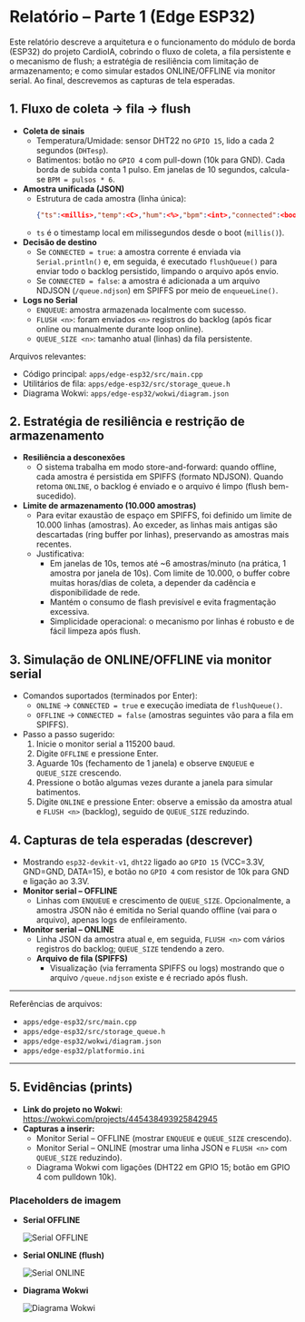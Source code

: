 # Relatório – Parte 1 (Edge ESP32)

Este relatório descreve a arquitetura e o funcionamento do módulo de borda (ESP32) do projeto CardioIA, cobrindo o fluxo de coleta, a fila persistente e o mecanismo de flush; a estratégia de resiliência com limitação de armazenamento; e como simular estados ONLINE/OFFLINE via monitor serial. Ao final, descrevemos as capturas de tela esperadas.

## 1. Fluxo de coleta → fila → flush

- **Coleta de sinais**
  - Temperatura/Umidade: sensor DHT22 no `GPIO 15`, lido a cada 2 segundos (`DHTesp`).
  - Batimentos: botão no `GPIO 4` com pull-down (10k para GND). Cada borda de subida conta 1 pulso. Em janelas de 10 segundos, calcula-se `BPM = pulsos * 6`.
- **Amostra unificada (JSON)**
  - Estrutura de cada amostra (linha única):
    ```json
    {"ts":<millis>,"temp":<C>,"hum":<%>,"bpm":<int>,"connected":<bool>}
    ```
  - `ts` é o timestamp local em milissegundos desde o boot (`millis()`).
- **Decisão de destino**
  - Se `CONNECTED = true`: a amostra corrente é enviada via `Serial.println()` e, em seguida, é executado `flushQueue()` para enviar todo o backlog persistido, limpando o arquivo após envio.
  - Se `CONNECTED = false`: a amostra é adicionada a um arquivo NDJSON (`/queue.ndjson`) em SPIFFS por meio de `enqueueLine()`.
- **Logs no Serial**
  - `ENQUEUE`: amostra armazenada localmente com sucesso.
  - `FLUSH <n>`: foram enviados `<n>` registros do backlog (após ficar online ou manualmente durante loop online).
  - `QUEUE_SIZE <n>`: tamanho atual (linhas) da fila persistente.

Arquivos relevantes:
- Código principal: `apps/edge-esp32/src/main.cpp`
- Utilitários de fila: `apps/edge-esp32/src/storage_queue.h`
- Diagrama Wokwi: `apps/edge-esp32/wokwi/diagram.json`

## 2. Estratégia de resiliência e restrição de armazenamento

- **Resiliência a desconexões**
  - O sistema trabalha em modo store-and-forward: quando offline, cada amostra é persistida em SPIFFS (formato NDJSON). Quando retoma `ONLINE`, o backlog é enviado e o arquivo é limpo (flush bem-sucedido).
- **Limite de armazenamento (10.000 amostras)**
  - Para evitar exaustão de espaço em SPIFFS, foi definido um limite de 10.000 linhas (amostras). Ao exceder, as linhas mais antigas são descartadas (ring buffer por linhas), preservando as amostras mais recentes.
  - Justificativa:
    - Em janelas de 10s, temos até ~6 amostras/minuto (na prática, 1 amostra por janela de 10s). Com limite de 10.000, o buffer cobre muitas horas/dias de coleta, a depender da cadência e disponibilidade de rede.
    - Mantém o consumo de flash previsível e evita fragmentação excessiva.
    - Simplicidade operacional: o mecanismo por linhas é robusto e de fácil limpeza após flush.

## 3. Simulação de ONLINE/OFFLINE via monitor serial

- Comandos suportados (terminados por Enter):
  - `ONLINE` → `CONNECTED = true` e execução imediata de `flushQueue()`.
  - `OFFLINE` → `CONNECTED = false` (amostras seguintes vão para a fila em SPIFFS).
- Passo a passo sugerido:
  1. Inicie o monitor serial a 115200 baud.
  2. Digite `OFFLINE` e pressione Enter.
  3. Aguarde 10s (fechamento de 1 janela) e observe `ENQUEUE` e `QUEUE_SIZE` crescendo.
  4. Pressione o botão algumas vezes durante a janela para simular batimentos.
  5. Digite `ONLINE` e pressione Enter: observe a emissão da amostra atual e `FLUSH <n>` (backlog), seguido de `QUEUE_SIZE` reduzindo.

## 4. Capturas de tela esperadas (descrever)

  - Mostrando `esp32-devkit-v1`, `dht22` ligado ao `GPIO 15` (VCC=3.3V, GND=GND, DATA=15), e botão no `GPIO 4` com resistor de 10k para GND e ligação ao 3.3V.
- **Monitor serial – OFFLINE**
  - Linhas com `ENQUEUE` e crescimento de `QUEUE_SIZE`. Opcionalmente, a amostra JSON não é emitida no Serial quando offline (vai para o arquivo), apenas logs de enfileiramento.
- **Monitor serial – ONLINE**
  - Linha JSON da amostra atual e, em seguida, `FLUSH <n>` com vários registros do backlog; `QUEUE_SIZE` tendendo a zero.
  - **Arquivo de fila (SPIFFS)**
    - Visualização (via ferramenta SPIFFS ou logs) mostrando que o arquivo `/queue.ndjson` existe e é recriado após flush.

---

Referências de arquivos:
- `apps/edge-esp32/src/main.cpp`
- `apps/edge-esp32/src/storage_queue.h`
- `apps/edge-esp32/wokwi/diagram.json`
- `apps/edge-esp32/platformio.ini`

---

## 5. Evidências (prints)

- **Link do projeto no Wokwi**: https://wokwi.com/projects/445438493925842945
- **Capturas a inserir:**
  - Monitor Serial – OFFLINE (mostrar `ENQUEUE` e `QUEUE_SIZE` crescendo).
  - Monitor Serial – ONLINE (mostrar uma linha JSON e `FLUSH <n>` com `QUEUE_SIZE` reduzindo).
  - Diagrama Wokwi com ligações (DHT22 em GPIO 15; botão em GPIO 4 com pulldown 10k).

### Placeholders de imagem

- **Serial OFFLINE**

  ![Serial OFFLINE](../assets/parte1/serial_offline.png)

- **Serial ONLINE (flush)**

  ![Serial ONLINE](../assets/parte1/serial_online_flush.png)

- **Diagrama Wokwi**

  ![Diagrama Wokwi](../assets/parte1/wokwi_diagrama.png)
